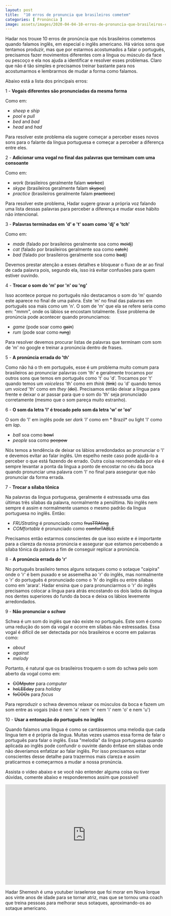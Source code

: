 ```yaml
---
layout: post
title:  "10 erros de pronuncia que brasileiros cometem"
categories: [ Pronúncia ]
image: assets/images/2020-04-04-10-erros-de-pronuncia-que-brasileiros-cometem/01.png
---
```

Hadar nos trouxe 10 erros de pronúncia que nós brasileiros cometemos quando falamos inglês, em especial o inglês americano. Há vários sons que tentamos produzir, mas que por estarmos acostumados a falar o português, precisamos fazer movimentos diferentes com a língua ou músculo da face ou pescoço e ela nos ajuda a identificar e resolver esses problemas. Claro que não é tão simples e precisamos treinar bastante para nos acostumarmos e lembrarmos de mudar a forma como falamos.

Abaixo está a lista dos principais erros:

1 - **Vogais diferentes são pronunciadas da mesma forma**

  Como em: 
  - *sheep* e *ship*
  - *pool* e *pull*
  - *bed* and *bad*
  - *head* and *had*
  
Para resolver este problema ela sugere começar a perceber esses novos sons para o falante da língua portuguesa e começar a perceber a diferença entre eles.

2 - **Adicionar uma vogal no final das palavras que terminam com uma consoante**

  Como em:
  - *work* (brasileiros geralmente falam ~~workee~~)
  - *skype* (brasileiros geralmente falam ~~skypee~~)
  - *practice* (brasileiros geralmente falam ~~practicee~~)

Para resolver este problema, Hadar sugere gravar a própria voz falando uma lista dessas palavras para perceber a diferença e mudar esse hábito não intencional.

3 - **Palavras terminadas em 'd' e 't' soam como 'dj' e 'tch'**

  Como em:
  - *made* (falado por brasileiros geralmente soa como ~~meidj~~)
  - *cat* (falado por brasileiros geralmente soa como ~~catch~~)
  - *bad* (falado por brasileiros geralmente soa como ~~badj~~)

Devemos prestar atenção a esses detalhes e bloquear o fluxo de ar ao final de cada palavra pois, segundo ela, isso irá evitar confusões para quem estiver ouvindo.
   
4 - **Trocar o som do 'm' por 'n' ou 'ng'**

   Isso acontece porque no português não destacamos o som do 'm' quando este aparece no final de uma palvra. Este 'm' no final das palavras em português soa mais como um 'n'. O som de 'm' que ela se refere seria como em: "mmm", onde os lábios se encostam totalmente. Esse problema de pronúncia pode acontecer quando pronunciamos:

  - *game* (pode soar como ~~gain~~)
  - *rum* (pode soar como ~~rung~~)
  
Para resolver devemos procurar listas de palavras que terminam com som de 'm' no google e treinar a pronúncia dentro de frases.

5 - **A pronúncia errada do 'th'**

  Como não há o th em português, esse é um problema muito comum para brasileiros ao pronunciar palavras com 'th' e geralmente trocamos por outros sons que temos em português como 't' ou 'd'. Trocamos por 't' quando temos um *voiceless* 'th' como em *think* (~~tink~~) ou 'd' quando temos um *voiced* 'th' como em *they* (~~dei~~). Precisamos então deixar a língua para frente e deixar o ar passar para que o som do 'th' seja pronunciado corretamente (mesmo que o som pareça muito estranho).

6 -  **O som da letra 'l' é trocado pelo som da letra 'w' or 'oo'**

  O som do 'l' em inglês pode ser *dark 'l'* como em * Brazil* ou light 'l' como em *lap*. 

  - *ball* soa como ~~bowl~~
  - *people* soa como ~~peepow~~

Nós temos a tendência de deixar os lábios arredondados ao pronunciar o 'l' e devemos evitar ao falar inglês. Um espelho neste caso pode ajudá-lo a perceber o que está fazendo de errado. Outra coisa recomendada por ela é sempre levantar a ponta da língua a ponto de encostar no céu da boca quando pronunciar uma palavra com 'l' no final para assegurar que não pronunciar da forma errada.

7 - **Trocar a sílaba tônica**

Na palavras da língua portuguesa, geralmente é estressada uma das últimas três sílabas da palavra, normalmente a penúltima. No inglês nem sempre é assim e normalmente usamos o mesmo padrão da língua portuguesa no inglês. Então:
  - *FRUStrating* é pronunciado como ~~frusTRAting~~
  - *COMfortable* é pronunciado como ~~comforTABLE~~
  
Precisamos então estarmos conscientes de que isso existe e é importante para a clareza da nossa pronúncia e assegurar que estamos percebendo a sílaba tônica da palavra a fim de conseguir replicar a pronúncia.


8 - **A pronúncia errada do 'r'**

No português brasileiro temos alguns sotaques como o sotaque "caipira" onde o 'r' é bem puxado e se assemelha ao 'r' do inglês, mas normalmente o 'r' do português é pronunciado como o 'h' do inglês ou entre silabas como em 'arara'. Hadar ensina que o para pronunciarmos o 'r' do inglês precisamos colocar a língua para atrás encostando os dois lados da língua nos dentes superiores do fundo da boca e deixa os lábios levemente arredondados.

9 - **Não pronunciar o *schwa***

Schwa é um som do inglês que não existe no português. Este som é como uma redução do som da vogal e ocorre em sílabas não estressadas. Essa vogal é difícil de ser detectada por nós brasileiros e ocorre em palavras como:

  - *about*
  - *against*
  - *melody*
  
Portanto, é natural que os brasileiros troquem o som do schwa pelo som aberto da vogal como em:
  - ~~COMputer~~ para *computer*   
  - ~~hoLEEday~~ para *holiday*
  - ~~foCOOs~~ para *focus*
  
Para reproduzir o schwa devemos relaxar os músculos da boca e fazem um som entre as vogais (não é nem 'a' nem 'e' nem 'i' nem 'o' e nem 'u')

10 - **Usar a entonação do português no inglês**

Quando falamos uma língua é como se cantássemos uma melodia que cada língua tem e é própria da língua. Muitas vezes usamos essa forma de falar o português para falar o inglês. Essa "melodia" da língua portuguesa quando aplicada ao inglês pode confundir o ouvinte dando ênfase em sílabas onde não deveríamos enfatizar ao falar inglês. Por isso precisamos estar conscientes desse detalhe para trazermos mais clareza e assim praticarmos e começarmos a mudar a nossa pronúncia.

Assista o vídeo abaixo e se você não entender alguma coisa ou tiver dúvidas, comente abaixo e responderemos assim que possível!

<p><iframe style="width:100%;" height="315" src="https://www.youtube.com/embed/dI4TmMEfp2w?rel=0&amp;showinfo=0" frameborder="0" allowfullscreen></iframe></p>

Hadar Shemesh é uma youtuber israelense que foi morar em Nova Iorque aos vinte anos de idade para se tornar atriz, mas que se tornou uma coach que treina pessoas para melhorar seus sotaques, aproximando-os ao sotaque americano.